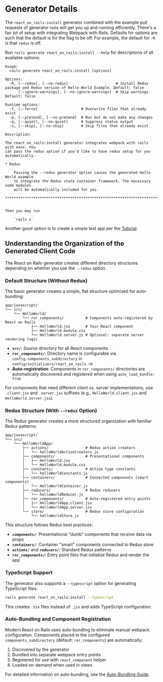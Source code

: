 # Generator Details

The `react_on_rails:install` generator combined with the example pull requests of generator runs will get you up and running efficiently. There's a fair bit of setup with integrating Webpack with Rails. Defaults for options are such that the default is for the flag to be off. For example, the default for `-R` is that `redux` is off.

Run `rails generate react_on_rails:install --help` for descriptions of all available options:

```
Usage:
  rails generate react_on_rails:install [options]

Options:
  -R, [--redux], [--no-redux]                      # Install Redux package and Redux version of Hello World Example. Default: false
      [--ignore-warnings], [--no-ignore-warnings]  # Skip warnings. Default: false

Runtime options:
  -f, [--force]                    # Overwrite files that already exist
  -p, [--pretend], [--no-pretend]  # Run but do not make any changes
  -q, [--quiet], [--no-quiet]      # Suppress status output
  -s, [--skip], [--no-skip]        # Skip files that already exist

Description:

The react_on_rails:install generator integrates webpack with rails with ease. You
can pass the redux option if you'd like to have redux setup for you automatically.

* Redux

    Passing the --redux generator option causes the generated Hello World example
    to integrate the Redux state container framework. The necessary node modules
    will be automatically included for you.

*******************************************************************************


Then you may run

    `rails s`
```

Another good option is to create a simple test app per the [Tutorial](../getting-started/tutorial.md).

## Understanding the Organization of the Generated Client Code

The React on Rails generator creates different directory structures depending on whether you use the `--redux` option.

### Default Structure (Without Redux)

The basic generator creates a simple, flat structure optimized for auto-bundling:

```
app/javascript/
└── src/
    └── HelloWorld/
        └── ror_components/          # Components auto-registered by React on Rails
            ├── HelloWorld.jsx       # Your React component
            ├── HelloWorld.module.css
            └── HelloWorld.server.js # Optional: separate server rendering logic
```

- **`src/`**: Source directory for all React components
- **`ror_components/`**: Directory name is configurable via `config.components_subdirectory` in `config/initializers/react_on_rails.rb`
- **Auto-registration**: Components in `ror_components/` directories are automatically discovered and registered when using `auto_load_bundle: true`

For components that need different client vs. server implementations, use `.client.jsx` and `.server.jsx` suffixes (e.g., `HelloWorld.client.jsx` and `HelloWorld.server.jsx`).

### Redux Structure (With `--redux` Option)

The Redux generator creates a more structured organization with familiar Redux patterns:

```
app/javascript/
└── src/
    └── HelloWorldApp/
        ├── actions/                 # Redux action creators
        │   └── helloWorldActionCreators.js
        ├── components/              # Presentational components
        │   ├── HelloWorld.jsx
        │   └── HelloWorld.module.css
        ├── constants/               # Action type constants
        │   └── helloWorldConstants.js
        ├── containers/              # Connected components (smart components)
        │   └── HelloWorldContainer.js
        ├── reducers/                # Redux reducers
        │   └── helloWorldReducer.js
        ├── ror_components/          # Auto-registered entry points
        │   ├── HelloWorldApp.client.jsx
        │   └── HelloWorldApp.server.jsx
        └── store/                   # Redux store configuration
            └── helloWorldStore.js
```

This structure follows Redux best practices:

- **`components/`**: Presentational "dumb" components that receive data via props
- **`containers/`**: Container "smart" components connected to Redux store
- **`actions/`** and **`reducers/`**: Standard Redux patterns
- **`ror_components/`**: Entry point files that initialize Redux and render the app

### TypeScript Support

The generator also supports a `--typescript` option for generating TypeScript files:

```bash
rails generate react_on_rails:install --typescript
```

This creates `.tsx` files instead of `.jsx` and adds TypeScript configuration.

### Auto-Bundling and Component Registration

Modern React on Rails uses auto-bundling to eliminate manual webpack configuration. Components placed in the configured `components_subdirectory` (default: `ror_components`) are automatically:

1. Discovered by the generator
2. Bundled into separate webpack entry points
3. Registered for use with `react_component` helper
4. Loaded on-demand when used in views

For detailed information on auto-bundling, see the [Auto-Bundling Guide](../core-concepts/auto-bundling-file-system-based-automated-bundle-generation.md).
